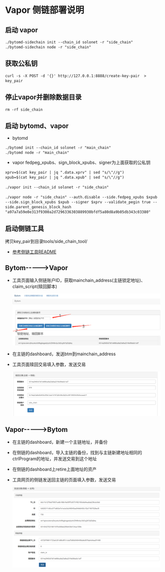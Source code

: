 # Vapor 侧链部署说明

## 启动 vapor

```
./bytomd-sidechain init --chain_id solonet -r "side_chain"
./bytomd-sidechain node -r "side_chain"
```

## 获取公私钥

```
curl -s -X POST -d '{}' http://127.0.0.1:8888/create-key-pair  > key_pair
```

## 停止vapor并删除数据目录

```
rm -rf side_chain
```



## 启动 bytomd、vapor

- bytomd
```
./bytomd init --chain_id solonet -r "main_chain"
./bytomd node -r "main_chain"
```

- vapor
  fedpeg_xpubs、sign_block_xpubs、signer为上面获取的公私钥
```
xprv=$(cat key_pair | jq ".data.xprv" | sed "s/\"//g")
xpub=$(cat key_pair | jq ".data.xpub" | sed "s/\"//g")

./vapor init --chain_id solonet -r "side_chain"

./vapor node -r "side_chain" --auth.disable --side.fedpeg_xpubs $xpub  --side.sign_block_xpubs $xpub --signer $xprv --validate_pegin true --side.parent_genesis_block_hash "a97a7a59e0e313f9300a2d7296336303889930bfdf5a80d8a9b05db343c03380"
```

## 启动侧链工具

拷贝key_pair到目录tools/side_chain_tool/

* [参考侧链工具README](tools/side_chain_tool/README.md)

## Bytom----->Vapor
- 工具页面输入侧链账户ID，获取mainchain_address(主链锁定地址)、claim_script(赎回脚本)

  ![pegin-address](pegin-address.png)

- 在主链的dashboard，发送btm到mainchain_address

- 工具页面赎回交易填入参数，发送交易

  ![tosidechain](tosidechain.png)

## Vapor----->Bytom
- 在主链的dashboard，新建一个主链地址，并备份

- 在侧链的dashboard，导入主链的备份，找到与主链新建地址相同的ctrlProgram的地址，并发送交易到这个地址

- 在侧链的dashboard上retire上面地址的资产

- 工具网页的侧链发送回主链的页面填入参数，发送交易

  ![tomain](tomain.png)